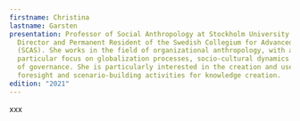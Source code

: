 ```yaml
---
firstname: Christina
lastname: Garsten
presentation: Professor of Social Anthropology at Stockholm University and
  Director and Permanent Resident of the Swedish Collegium for Advanced Studies
  (SCAS). She works in the field of organizational anthropology, with a
  particular focus on globalization processes, socio-cultural dynamics and forms
  of governance. She is particularly interested in the creation and use of
  foresight and scenario-building activities for knowledge creation.
edition: "2021"
---
```

xxx